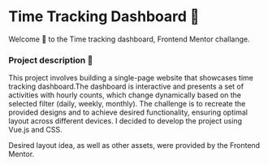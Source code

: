 # Time Tracking Dashboard 📅

Welcome :wave: to the Time tracking dashboard, Frontend Mentor challange.


### Project description 📜

This project involves building a single-page website that showcases time tracking dashboard.The dashboard is interactive and presents a set of activities with hourly counts, which change dynamically based on the selected filter (daily, weekly, monthly). The challenge is to recreate the provided designs and to achieve desired functionality, ensuring optimal layout across different devices. I decided to develop the project using Vue.js and CSS.

Desired layout idea, as well as other assets, were provided by the Frontend Mentor.
